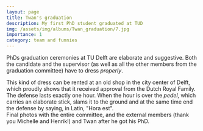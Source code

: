 ```yaml
---
layout: page
title: Twan's graduation
description: My first PhD student graduated at TUD
img: /assets/img/albums/Twan_graduation/7.jpg
importance: 1
category: team and funnies
---
```


PhDs graduation ceremonies at TU Delft are elaborate and suggestive. Both the candidate and the supervisor (as well as all the other members from the graduation committee) have to dress *properly*.

<div class="row">
    <div class="col-sm mt-3 mt-md-0">
        <img class="img-fluid rounded z-depth-1" src="{{ '/assets/img/albums/Twan_graduation/1.jpg' | relative_url }}" alt="" title="example image"/>
    </div>
    <div class="col-sm mt-3 mt-md-0">
        <img class="img-fluid rounded z-depth-1" src="{{ '/assets/img/albums/Twan_graduation/2.jpg' | relative_url }}" alt="" title="example image"/>
    </div>
    <div class="col-sm mt-3 mt-md-0">
        <img class="img-fluid rounded z-depth-1" src="{{ '/assets/img/albums/Twan_graduation/3.jpg' | relative_url }}" alt="" title="example image"/>
    </div>
</div>
<div class="caption">
    This kind of dress can be rented at an old shop in the city center of Delft, which proudly shows that it received approval from the Dutch Royal Family.
</div>

<div class="row">
    <div class="col-sm mt-3 mt-md-0">
        <img class="img-fluid rounded z-depth-1" src="{{ '/assets/img/albums/Twan_graduation/4.jpg' | relative_url }}" alt="" title="example image"/>
    </div>
    <div class="col-sm mt-3 mt-md-0">
        <img class="img-fluid rounded z-depth-1" src="{{ '/assets/img/albums/Twan_graduation/5.jpg' | relative_url }}" alt="" title="example image"/>
    </div>
    <div class="col-sm mt-3 mt-md-0">
        <img class="img-fluid rounded z-depth-1" src="{{ '/assets/img/albums/Twan_graduation/6.jpg' | relative_url }}" alt="" title="example image"/>
    </div>
</div>
<div class="caption">
    The defense lasts exactly one hour. When the hour is over the <em>pedel</em>, which carries an elaborate stick, slams it to the ground and at the same time end the defense by saying, in Latin, "Hora est".
</div>

<!-- <div class="row">
    <div class="col-sm mt-3 mt-md-0">
        <img class="img-fluid rounded z-depth-1" src="{{ '/assets/img/albums/Twan_graduation/5.jpg' | relative_url }}" alt="" title="example image"/>
    </div>
</div>
<div class="caption">
    This image can also have a caption. It's like magic.
</div> -->

<!-- You can also put regular text between your rows of images.
Say you wanted to write a little bit about your project before you posted the rest of the images.
You describe how you toiled, sweated, *bled* for your project, and then... you reveal it's glory in the next row of images. -->


<div class="row justify-content-sm-center">
    <div class="col-sm-6 mt-3 mt-md-0">
        <img class="img-fluid rounded z-depth-1" src="{{ '/assets/img/albums/Twan_graduation/8.jpg' | relative_url }}" alt="" title="example image"/>
    </div>
    <div class="col-sm-6 mt-3 mt-md-0">
        <img class="img-fluid rounded z-depth-1" src="{{ '/assets/img/albums/Twan_graduation/7.jpg' | relative_url }}" alt="" title="example image"/>
    </div>
</div>
<div class="caption">
    Final photos with the entire committee, and the external members (thank you Michelle and Henrik!) and Twan after he got his PhD.
</div>



